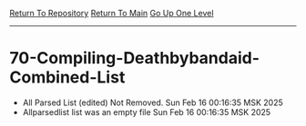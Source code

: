 [Return To Repository](https://github.com/ElkyBoy/piholeparser/)
[Return To Main](https://github.com/ElkyBoy/piholeparser/blob/master/RecentRunLogs/Mainlog.md)
[Go Up One Level](https://github.com/ElkyBoy/piholeparser/blob/master/RecentRunLogs/TopLevelScripts/.md)
____________________________________
# 70-Compiling-Deathbybandaid-Combined-List
* All Parsed List (edited) Not Removed. Sun Feb 16 00:16:35 MSK 2025
* Allparsedlist list was an empty file Sun Feb 16 00:16:35 MSK 2025
